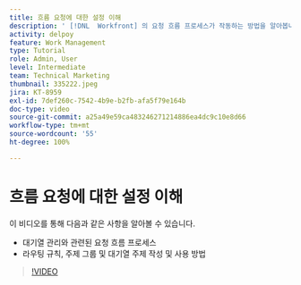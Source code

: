 ```yaml
---
title: 흐름 요청에 대한 설정 이해
description: ' [!DNL  Workfront] 의 요청 흐름 프로세스가 작동하는 방법을 알아봅니다. 그런 다음 라우팅 규칙, 주제 그룹 및 대기열 주제를 생성합니다.'
activity: delpoy
feature: Work Management
type: Tutorial
role: Admin, User
level: Intermediate
team: Technical Marketing
thumbnail: 335222.jpeg
jira: KT-8959
exl-id: 7def260c-7542-4b9e-b2fb-afa5f79e164b
doc-type: video
source-git-commit: a25a49e59ca483246271214886ea4dc9c10e8d66
workflow-type: tm+mt
source-wordcount: '55'
ht-degree: 100%

---
```


# 흐름 요청에 대한 설정 이해

이 비디오를 통해 다음과 같은 사항을 알아볼 수 있습니다.

* 대기열 관리와 관련된 요청 흐름 프로세스
* 라우팅 규칙, 주제 그룹 및 대기열 주제 작성 및 사용 방법

>[!VIDEO](https://video.tv.adobe.com/v/335222/?quality=12&learn=on)
